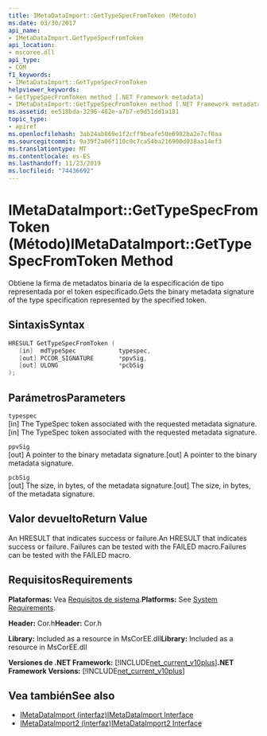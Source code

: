 ```yaml
---
title: IMetaDataImport::GetTypeSpecFromToken (Método)
ms.date: 03/30/2017
api_name:
- IMetaDataImport.GetTypeSpecFromToken
api_location:
- mscoree.dll
api_type:
- COM
f1_keywords:
- IMetaDataImport::GetTypeSpecFromToken
helpviewer_keywords:
- GetTypeSpecFromToken method [.NET Framework metadata]
- IMetaDataImport::GetTypeSpecFromToken method [.NET Framework metadata]
ms.assetid: ee518bda-3296-482e-a7b7-e9d51dd1a181
topic_type:
- apiref
ms.openlocfilehash: 3ab24ab869e1f2cff9beafe50e6982ba2e7cf0aa
ms.sourcegitcommit: 9a39f2a06f110c9c7ca54ba216900d038aa14ef3
ms.translationtype: MT
ms.contentlocale: es-ES
ms.lasthandoff: 11/23/2019
ms.locfileid: "74436692"
---
```

# <a name="imetadataimportgettypespecfromtoken-method"></a><span data-ttu-id="210a1-102">IMetaDataImport::GetTypeSpecFromToken (Método)</span><span class="sxs-lookup"><span data-stu-id="210a1-102">IMetaDataImport::GetTypeSpecFromToken Method</span></span>
<span data-ttu-id="210a1-103">Obtiene la firma de metadatos binaria de la especificación de tipo representada por el token especificado.</span><span class="sxs-lookup"><span data-stu-id="210a1-103">Gets the binary metadata signature of the type specification represented by the specified token.</span></span>  
  
## <a name="syntax"></a><span data-ttu-id="210a1-104">Sintaxis</span><span class="sxs-lookup"><span data-stu-id="210a1-104">Syntax</span></span>  
  
```cpp  
HRESULT GetTypeSpecFromToken (   
   [in]  mdTypeSpec            typespec,   
   [out] PCCOR_SIGNATURE       *ppvSig,   
   [out] ULONG                 *pcbSig  
);  
```  
  
## <a name="parameters"></a><span data-ttu-id="210a1-105">Parámetros</span><span class="sxs-lookup"><span data-stu-id="210a1-105">Parameters</span></span>  
 `typespec`  
 <span data-ttu-id="210a1-106">[in] The TypeSpec token associated with the requested metadata signature.</span><span class="sxs-lookup"><span data-stu-id="210a1-106">[in] The TypeSpec token associated with the requested metadata signature.</span></span>  
  
 `ppvSig`  
 <span data-ttu-id="210a1-107">[out] A pointer to the binary metadata signature.</span><span class="sxs-lookup"><span data-stu-id="210a1-107">[out] A pointer to the binary metadata signature.</span></span>  
  
 `pcbSig`  
 <span data-ttu-id="210a1-108">[out] The size, in bytes, of the metadata signature.</span><span class="sxs-lookup"><span data-stu-id="210a1-108">[out] The size, in bytes, of the metadata signature.</span></span>  
  
## <a name="return-value"></a><span data-ttu-id="210a1-109">Valor devuelto</span><span class="sxs-lookup"><span data-stu-id="210a1-109">Return Value</span></span>  
 <span data-ttu-id="210a1-110">An HRESULT that indicates success or failure.</span><span class="sxs-lookup"><span data-stu-id="210a1-110">An HRESULT that indicates success or failure.</span></span> <span data-ttu-id="210a1-111">Failures can be tested with the FAILED macro.</span><span class="sxs-lookup"><span data-stu-id="210a1-111">Failures can be tested with the FAILED macro.</span></span>  
  
## <a name="requirements"></a><span data-ttu-id="210a1-112">Requisitos</span><span class="sxs-lookup"><span data-stu-id="210a1-112">Requirements</span></span>  
 <span data-ttu-id="210a1-113">**Plataformas:** Vea [Requisitos de sistema](../../../../docs/framework/get-started/system-requirements.md).</span><span class="sxs-lookup"><span data-stu-id="210a1-113">**Platforms:** See [System Requirements](../../../../docs/framework/get-started/system-requirements.md).</span></span>  
  
 <span data-ttu-id="210a1-114">**Header:** Cor.h</span><span class="sxs-lookup"><span data-stu-id="210a1-114">**Header:** Cor.h</span></span>  
  
 <span data-ttu-id="210a1-115">**Library:** Included as a resource in MsCorEE.dll</span><span class="sxs-lookup"><span data-stu-id="210a1-115">**Library:** Included as a resource in MsCorEE.dll</span></span>  
  
 <span data-ttu-id="210a1-116">**Versiones de .NET Framework:** [!INCLUDE[net_current_v10plus](../../../../includes/net-current-v10plus-md.md)]</span><span class="sxs-lookup"><span data-stu-id="210a1-116">**.NET Framework Versions:** [!INCLUDE[net_current_v10plus](../../../../includes/net-current-v10plus-md.md)]</span></span>  
  
## <a name="see-also"></a><span data-ttu-id="210a1-117">Vea también</span><span class="sxs-lookup"><span data-stu-id="210a1-117">See also</span></span>

- [<span data-ttu-id="210a1-118">IMetaDataImport (interfaz)</span><span class="sxs-lookup"><span data-stu-id="210a1-118">IMetaDataImport Interface</span></span>](../../../../docs/framework/unmanaged-api/metadata/imetadataimport-interface.md)
- [<span data-ttu-id="210a1-119">IMetaDataImport2 (interfaz)</span><span class="sxs-lookup"><span data-stu-id="210a1-119">IMetaDataImport2 Interface</span></span>](../../../../docs/framework/unmanaged-api/metadata/imetadataimport2-interface.md)
